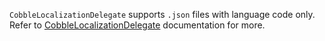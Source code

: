 `CobbleLocalizationDelegate` supports `.json` files with language code only. 
Refer to [CobbleLocalizationDelegate](../lib/localization/localization_delegate.dart) 
documentation for more.